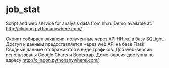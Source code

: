 # job_stat
Script and web service for analysis data from hh.ru Demo available at: http://clingon.pythonanywhere.com/ 

Скрипт собирает вакансии, полученные через API HH.ru, в базу SQLight.
Доступ к данным предоставляется через web API на базе Flask. Сводные данные отображаются в виде графиков. Для web-версии использованы Google Charts и Bootstrap. Демо-версия доступна по адресу http://clingon.pythonanywhere.com/

